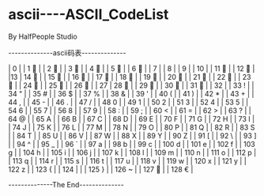 # ascii----ASCII_CodeList
By HalfPeople Studio

--------------ascii码表--------------


|            0                   |
|            1                   |
|            2                   |
|            3                   |
|            4                   |
|            5                   |
|            6                   |
|            7                   |
|            8                  |
|            9                      |
|            10
            |
|            11                   |
|            12                   |
            |13
|            14                   |
|            15                   |
|            16                   |
|            17                   |
|            18                   |
|            19                   |
|            20                   |
|            21                   |
|            22                   |
|            23                   |
|            24                   |
|            25                   |
|            26                   |
|            27
|            28                   |
|            29                   |
|            30                   |
|            31                   |
|            32                    |
|            33       !            |
|            34       "            |
|            35       #            |
|            36       $            |
|            37       %            |
|            38       &            |
|            39       '            |
|            40       (            |
|            41       )            |
|            42       *            |
|            43       +            |
|            44       ,            |
|            45       -            |
|            46       .            |
|            47       /            |
|            48       0            |
|            49       1            |
|            50       2            |
|            51       3            |
|            52       4            |
|            53       5            |
|            54       6            |
|            55       7            |
|            56       8            |
|            57       9            |
|            58       :            |
|            59       ;            |
|            60       <            |
|            61       =            |
|            62       >            |
|            63       ?            |
|            64       @            |
|            65       A            |
|            66       B            |
|            67       C            |
|            68       D            |
|            69       E            |
|            70       F            |
|            71       G            |
|            72       H            |
|            73       I            |
|            74       J            |
|            75       K            |
|            76       L            |
|            77       M            |
|            78       N            |
|            79       O            |
|            80       P            |
|            81       Q            |
|            82       R            |
|            83       S            |
|            84       T            |
|            85       U            |
|            86       V            |
|            87       W            |
|            88       X            |
|            89       Y            |
|            90       Z            |
|            91       [            |
|            92       \            |
|            93       ]            |
|            94       ^            |
|            95       _            |
|            96       `            |
|            97       a            |
|            98       b            |
|            99       c            |
|            100       d            |
|            101       e            |
|            102       f            |
|            103       g            |
|            104       h            |
|            105       i            |
|            106       j            |
|            107       k            |
|            108       l            |
|            109       m            |
|            110       n            |
|            111       o            |
|            112       p            |
|            113       q            |
|            114       r            |
|            115       s            |
|            116       t            |
|            117       u            |
|            118       v            |
|            119       w            |
|            120       x            |
|            121       y            |
|            122       z            |
|            123       {            |
|            124       |            |
|            125       }            |
|            126       ~            |
|            127                   |
|            128       €            |

--------------The End--------------

